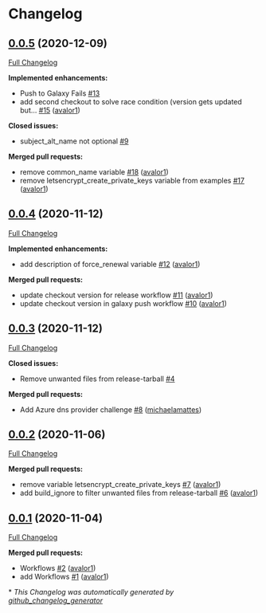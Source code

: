 # Changelog

## [0.0.5](https://github.com/T-Systems-MMS/ansible-collection-letsencrypt/tree/0.0.5) (2020-12-09)

[Full Changelog](https://github.com/T-Systems-MMS/ansible-collection-letsencrypt/compare/0.0.4...0.0.5)

**Implemented enhancements:**

- Push to Galaxy Fails [\#13](https://github.com/T-Systems-MMS/ansible-collection-letsencrypt/issues/13)
- add second checkout to solve race condition \(version gets updated but… [\#15](https://github.com/T-Systems-MMS/ansible-collection-letsencrypt/pull/15) ([avalor1](https://github.com/avalor1))

**Closed issues:**

- subject\_alt\_name not optional [\#9](https://github.com/T-Systems-MMS/ansible-collection-letsencrypt/issues/9)

**Merged pull requests:**

- remove common\_name variable [\#18](https://github.com/T-Systems-MMS/ansible-collection-letsencrypt/pull/18) ([avalor1](https://github.com/avalor1))
- remove letsencrypt\_create\_private\_keys variable from examples [\#17](https://github.com/T-Systems-MMS/ansible-collection-letsencrypt/pull/17) ([avalor1](https://github.com/avalor1))

## [0.0.4](https://github.com/T-Systems-MMS/ansible-collection-letsencrypt/tree/0.0.4) (2020-11-12)

[Full Changelog](https://github.com/T-Systems-MMS/ansible-collection-letsencrypt/compare/0.0.3...0.0.4)

**Implemented enhancements:**

- add description of force\_renewal variable [\#12](https://github.com/T-Systems-MMS/ansible-collection-letsencrypt/pull/12) ([avalor1](https://github.com/avalor1))

**Merged pull requests:**

- update checkout version for release workflow [\#11](https://github.com/T-Systems-MMS/ansible-collection-letsencrypt/pull/11) ([avalor1](https://github.com/avalor1))
- update checkout version in galaxy push workflow [\#10](https://github.com/T-Systems-MMS/ansible-collection-letsencrypt/pull/10) ([avalor1](https://github.com/avalor1))

## [0.0.3](https://github.com/T-Systems-MMS/ansible-collection-letsencrypt/tree/0.0.3) (2020-11-12)

[Full Changelog](https://github.com/T-Systems-MMS/ansible-collection-letsencrypt/compare/0.0.2...0.0.3)

**Closed issues:**

- Remove unwanted files from release-tarball  [\#4](https://github.com/T-Systems-MMS/ansible-collection-letsencrypt/issues/4)

**Merged pull requests:**

- Add Azure dns provider challenge [\#8](https://github.com/T-Systems-MMS/ansible-collection-letsencrypt/pull/8) ([michaelamattes](https://github.com/michaelamattes))

## [0.0.2](https://github.com/T-Systems-MMS/ansible-collection-letsencrypt/tree/0.0.2) (2020-11-06)

[Full Changelog](https://github.com/T-Systems-MMS/ansible-collection-letsencrypt/compare/0.0.1...0.0.2)

**Merged pull requests:**

- remove variable letsencrypt\_create\_private\_keys [\#7](https://github.com/T-Systems-MMS/ansible-collection-letsencrypt/pull/7) ([avalor1](https://github.com/avalor1))
- add build\_ignore to filter unwanted files from release-tarball [\#6](https://github.com/T-Systems-MMS/ansible-collection-letsencrypt/pull/6) ([avalor1](https://github.com/avalor1))

## [0.0.1](https://github.com/T-Systems-MMS/ansible-collection-letsencrypt/tree/0.0.1) (2020-11-04)

[Full Changelog](https://github.com/T-Systems-MMS/ansible-collection-letsencrypt/compare/6c0445f6769360d1b8ea12df58483ac4a8b602f3...0.0.1)

**Merged pull requests:**

- Workflows [\#2](https://github.com/T-Systems-MMS/ansible-collection-letsencrypt/pull/2) ([avalor1](https://github.com/avalor1))
- add Workflows [\#1](https://github.com/T-Systems-MMS/ansible-collection-letsencrypt/pull/1) ([avalor1](https://github.com/avalor1))



\* *This Changelog was automatically generated by [github_changelog_generator](https://github.com/github-changelog-generator/github-changelog-generator)*
